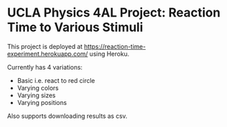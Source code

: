 # UCLA Physics 4AL Project: Reaction Time to Various Stimuli

This project is deployed at https://reaction-time-experiment.herokuapp.com/ using Heroku.

Currently has 4 variations:
- Basic i.e. react to red circle
- Varying colors
- Varying sizes
- Varying positions

Also supports downloading results as csv.
